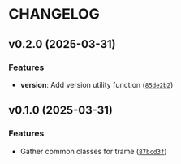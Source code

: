 # CHANGELOG


## v0.2.0 (2025-03-31)

### Features

- **version**: Add version utility function
  ([`85de2b2`](https://github.com/Kitware/trame-common/commit/85de2b2aaab1e10e26fff1f88efbd8f98eaeb1a8))


## v0.1.0 (2025-03-31)

### Features

- Gather common classes for trame
  ([`87bcd3f`](https://github.com/Kitware/trame-common/commit/87bcd3f579e994589a135122623942c809884a9a))
